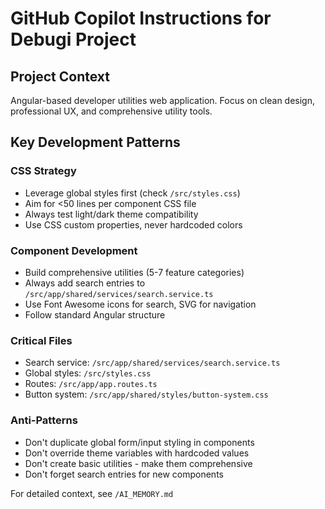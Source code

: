 # GitHub Copilot Instructions for Debugi Project

## Project Context
Angular-based developer utilities web application. Focus on clean design, professional UX, and comprehensive utility tools.

## Key Development Patterns

### CSS Strategy
- Leverage global styles first (check `/src/styles.css`)
- Aim for <50 lines per component CSS file
- Always test light/dark theme compatibility
- Use CSS custom properties, never hardcoded colors

### Component Development
- Build comprehensive utilities (5-7 feature categories)
- Always add search entries to `/src/app/shared/services/search.service.ts`
- Use Font Awesome icons for search, SVG for navigation
- Follow standard Angular structure

### Critical Files
- Search service: `/src/app/shared/services/search.service.ts`
- Global styles: `/src/styles.css` 
- Routes: `/src/app/app.routes.ts`
- Button system: `/src/app/shared/styles/button-system.css`

### Anti-Patterns
- Don't duplicate global form/input styling in components
- Don't override theme variables with hardcoded values
- Don't create basic utilities - make them comprehensive
- Don't forget search entries for new components

For detailed context, see `/AI_MEMORY.md`
